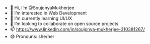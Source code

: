 - 👋 Hi, I’m @SoujonyaMukherjee
- 👀 I’m interested in Web Development
- 🌱 I’m currently learning UI/UX
- 💞️ I’m looking to collaborate on open source projects
- 📫 https://www.linkedin.com/in/soujonya-mukherjee-310381267/
- 😄 Pronouns: she/her
  

<!---
SoujonyaMukherjee/SoujonyaMukherjee is a ✨ special ✨ repository because its `README.md` (this file) appears on your GitHub profile.
You can click the Preview link to take a look at your changes.
--->
